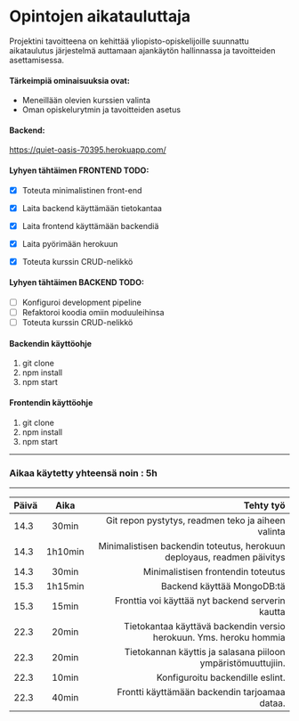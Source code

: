 # Opintojen aikatauluttaja
Projektini tavoitteena on kehittää yliopisto-opiskelijoille suunnattu aikataulutus järjestelmä auttamaan ajankäytön hallinnassa ja tavoitteiden asettamisessa.
#### Tärkeimpiä ominaisuuksia ovat:
- Meneillään olevien kurssien valinta
- Oman opiskelurytmin ja tavoitteiden asetus

#### Backend:
https://quiet-oasis-70395.herokuapp.com/

#### Lyhyen tähtäimen FRONTEND TODO:
- [x] Toteuta minimalistinen front-end
- [x] Laita backend käyttämään tietokantaa
- [x] Laita frontend käyttämään backendiä
- [x] Laita pyörimään herokuun
- [x] Toteuta kurssin CRUD-nelikkö


#### Lyhyen tähtäimen BACKEND TODO:
- [ ] Konfiguroi development pipeline
- [ ] Refaktoroi koodia omiin moduuleihinsa
- [ ] Toteuta kurssin CRUD-nelikkö

#### Backendin käyttöohje
1. git clone
2. npm install
3. npm start

#### Frontendin käyttöohje
1. git clone
2. npm install
3. npm start

---
### Aikaa käytetty yhteensä noin : 5h
---


| Päivä     | Aika      | Tehty työ  |
| ----------|:---------:| ----------:|
|  14.3     | 30min     | Git repon pystytys, readmen teko ja aiheen valinta |
|  14.3     | 1h10min   | Minimalistisen backendin toteutus, herokuun deployaus, readmen päivitys |
|  14.3     | 30min     | Minimalistisen frontendin toteutus |
|  15.3     | 1h15min   | Backend käyttää MongoDB:tä | 
|  15.3     | 15min     | Fronttia voi käyttää nyt backend serverin kautta | 
|  22.3     | 20min   | Tietokantaa käyttävä backendin versio herokuun. Yms. heroku hommia |
|  22.3     | 20min | Tietokannan käyttis ja salasana piiloon ympäristömuuttujiin. |
|  22.3     | 10min | Konfiguroitu backendille eslint. |
|  22.3     | 40min  | Frontti käyttämään backendin tarjoamaa dataa. |
